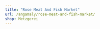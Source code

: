 ```yaml
---
title: "Rose Meat And Fish Market"
url: /angamaly/rose-meat-and-fish-market/
shop: Metzgerei
---
```

